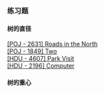 ### 练习题
#### 树的直径
[[POJ - 2631] Roads in the North ](./Roads_In_The_North.md)   
[[POJ - 1849] Two ](./Two.md)   
[[HDU - 4607] Park Visit ](./Park_Visit.md)  
[[HDU - 2196] Computer](./Computer.md)

#### 树的重心
